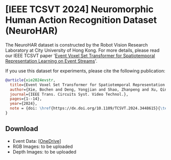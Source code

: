 # [IEEE TCSVT 2024] Neuromorphic Human Action Recognition Dataset (NeuroHAR)

The NeuroHAR dataset is constructed by the Robot Vision Research Laboratory at City University of Hong Kong. For more details, please read our IEEE TCSVT paper '[Event Voxel Set Transformer for Spatiotemporal Representation Learning on Event Streams](https://ieeexplore.ieee.org/document/10644034)'.

If you use this dataset for experiments, please cite the following publication:

```bibtex
@article{xie2024evstr,
  title={Event Voxel Set Transformer for Spatiotemporal Representation Learning on Event Streams},
  author={Xie, Bochen and Deng, Yongjian and Shao, Zhanpeng and Xu, Qingsong and Li, Youfu},
  journal={IEEE Trans. Circuits Syst. Video Technol.},
  pages={1--14},
  year={2024},
  note = {doi: \href{https://dx.doi.org/10.1109/TCSVT.2024.3448615}{\textcolor{blue}{10.1109/TCSVT.2024.3448615}}}
}
```

## Download
- Event Data: [[OneDrive](https://portland-my.sharepoint.com/:u:/g/personal/boxie4-c_my_cityu_edu_hk/EdmGnx2bkd5Atoth7IEsApEBueqBHct7YGXB1UOcoarNLg?e=Pk6DLR)]
- RGB Images: to be uploaded
- Depth Images: to be uploaded
